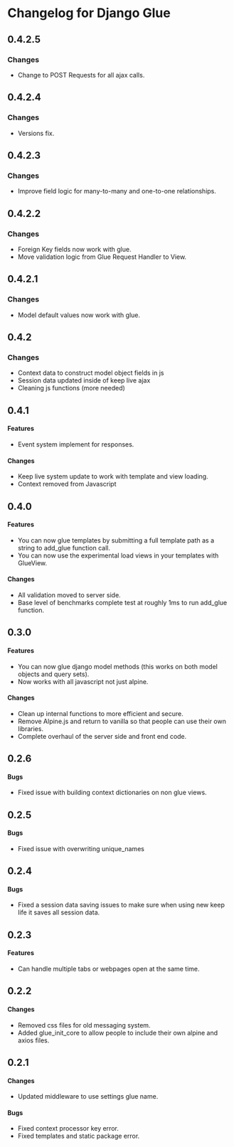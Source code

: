 # Changelog for Django Glue

## 0.4.2.5

### Changes
- Change to POST Requests for all ajax calls. 


## 0.4.2.4

### Changes
- Versions fix. 


## 0.4.2.3

### Changes
- Improve field logic for many-to-many and one-to-one relationships. 

## 0.4.2.2

### Changes
- Foreign Key fields now work with glue.
- Move validation logic from Glue Request Handler to View.  

## 0.4.2.1

### Changes
- Model default values now work with glue.

## 0.4.2

### Changes
- Context data to construct model object fields in js
- Session data updated inside of keep live ajax
- Cleaning js functions (more needed)

## 0.4.1

#### Features
- Event system implement for responses.

#### Changes
- Keep live system update to work with template and view loading.
- Context removed from Javascript

## 0.4.0

#### Features
- You can now glue templates by submitting a full template path as a string to add_glue function call.
- You can now use the experimental load views in your templates with GlueView.

#### Changes
- All validation moved to server side.
- Base level of benchmarks complete test at roughly 1ms to run add_glue function.

## 0.3.0

#### Features
- You can now glue django model methods (this works on both model objects and query sets).
- Now works with all javascript not just alpine.

#### Changes
- Clean up internal functions to more efficient and secure.
- Remove Alpine.js and return to vanilla so that people can use their own libraries.
- Complete overhaul of the server side and front end code.

## 0.2.6

#### Bugs
- Fixed issue with building context dictionaries on non glue views.

## 0.2.5

#### Bugs
- Fixed issue with overwriting unique_names

## 0.2.4

#### Bugs
- Fixed a session data saving issues to make sure when using new keep life it saves all session data.

## 0.2.3

#### Features
- Can handle multiple tabs or webpages open at the same time.

## 0.2.2

#### Changes
- Removed css files for old messaging system.
- Added glue_init_core to allow people to include their own alpine and axios files.

## 0.2.1

#### Changes
- Updated middleware to use settings glue name.

#### Bugs
- Fixed context processor key error.
- Fixed templates and static package error.
